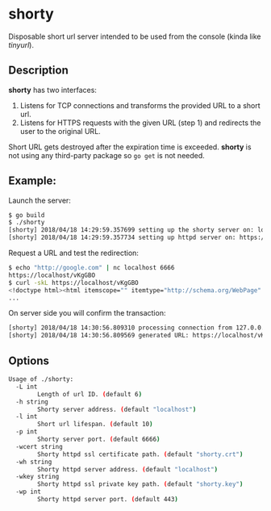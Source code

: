 # shorty
Disposable short url server intended to be used from the console (kinda like _tinyurl_).
## Description
**shorty** has two interfaces:
 1) Listens for TCP connections and transforms the provided URL to a short url.
 2) Listens for HTTPS requests with the given URL (step 1) and redirects the user to the original URL.

Short URL gets destroyed after the expiration time is exceeded.
**shorty** is not using any third-party package so `go get` is not needed.
## Example:

Launch the server:
```bash
$ go build
$ ./shorty
[shorty] 2018/04/18 14:29:59.357699 setting up the shorty server on: localhost:6666
[shorty] 2018/04/18 14:29:59.357734 setting up httpd server on: https://localhost:443
```
Request a URL and test the redirection:
```bash
$ echo "http://google.com" | nc localhost 6666 
https://localhost/vKgGBO
$ curl -skL https://localhost/vKgGBO
<!doctype html><html itemscope="" itemtype="http://schema.org/WebPage" lang="es-419"><head><meta content="text/html; charset=UTF-8" http-equiv="Content-Type"><meta content="/images/branding/googleg/1x/googleg_standard_color_128dp.png" itemprop="image"><title>Google</title>...
...
```
On server side you will confirm the transaction:
```bash
[shorty] 2018/04/18 14:30:56.809310 processing connection from 127.0.0.1:49846
[shorty] 2018/04/18 14:30:56.809569 generated URL: https://localhost/vKgGBO
```

## Options
```bash
Usage of ./shorty:
  -L int
    	Length of url ID. (default 6)
  -h string
    	Shorty server address. (default "localhost")
  -l int
    	Short url lifespan. (default 10)
  -p int
    	Shorty server port. (default 6666)
  -wcert string
    	Shorty httpd ssl certificate path. (default "shorty.crt")
  -wh string
    	Shorty httpd server address. (default "localhost")
  -wkey string
    	Shorty httpd ssl private key path. (default "shorty.key")
  -wp int
    	Shorty httpd server port. (default 443)
```
